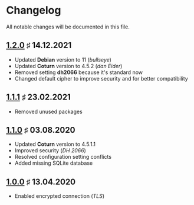 # Changelog

All notable changes will be documented in this file.

<a name="v1.2.0"></a>
## [1.2.0](https://github.com/bloodhunterd/coturn/releases/tag/1.2.0) &#9839; 14.12.2021

* Updated **Debian** version to 11 (*bullseye*)
* Updated **Coturn** version to 4.5.2 (*dan Eider*)
* Removed setting **dh2066** because it's standard now
* Changed default cipher to improve security and for better compatibility

<a name="v1.1.1"></a>
## [1.1.1](https://github.com/bloodhunterd/coturn/releases/tag/1.1.1) &#9839; 23.02.2021

* Removed unused packages

<a name="v1.1.0"></a>
## [1.1.0](https://github.com/bloodhunterd/coturn/releases/tag/1.1.0) &#9839; 03.08.2020

* Updated **Coturn** version to 4.5.1.1
* Improved security (*DH 2066*)
* Resolved configuration setting conflicts
* Added missing SQLite database

<a name="v1.0.0"></a>
## [1.0.0](https://github.com/bloodhunterd/coturn/releases/tag/1.0.0) &#9839; 13.04.2020

* Enabled encrypted connection (*TLS*)
